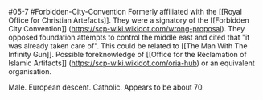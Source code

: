 #05-7 #Forbidden-City-Convention 
Formerly affiliated with the [[Royal Office for Christian Artefacts]]. They were a signatory of the [[Forbidden City Convention]] (https://scp-wiki.wikidot.com/wrong-proposal). They opposed foundation attempts to control the middle east and cited that "it was already taken care of". This could be related to [[The Man With The Infinity Gun]]. Possible foreknowledge of [[Office for the Reclamation of Islamic Artifacts]] (https://scp-wiki.wikidot.com/oria-hub) or an equivalent organisation.

Male. European descent. Catholic. Appears to be about 70.